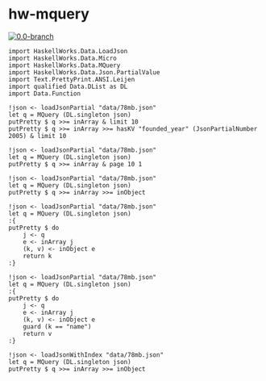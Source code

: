 # hw-mquery
[![0.0-branch](https://circleci.com/gh/haskell-works/hw-mquery/tree/0.0-branch.svg?style=svg)](https://circleci.com/gh/haskell-works/hw-mquery/tree/0.0-branch)

```
import HaskellWorks.Data.LoadJson
import HaskellWorks.Data.Micro
import HaskellWorks.Data.MQuery
import HaskellWorks.Data.Json.PartialValue
import Text.PrettyPrint.ANSI.Leijen
import qualified Data.DList as DL
import Data.Function
```

```
!json <- loadJsonPartial "data/78mb.json"
let q = MQuery (DL.singleton json)
putPretty $ q >>= inArray & limit 10
putPretty $ q >>= inArray >>= hasKV "founded_year" (JsonPartialNumber 2005) & limit 10
```

```
!json <- loadJsonPartial "data/78mb.json"
let q = MQuery (DL.singleton json)
putPretty $ q >>= inArray & page 10 1
```

```
!json <- loadJsonPartial "data/78mb.json"
let q = MQuery (DL.singleton json)
putPretty $ q >>= inArray >>= inObject
```

```
!json <- loadJsonPartial "data/78mb.json"
let q = MQuery (DL.singleton json)
:{
putPretty $ do
    j <- q
    e <- inArray j
    (k, v) <- inObject e
    return k
:}
```

```
!json <- loadJsonPartial "data/78mb.json"
let q = MQuery (DL.singleton json)
:{
putPretty $ do
    j <- q
    e <- inArray j
    (k, v) <- inObject e
    guard (k == "name")
    return v
:}
```

```
!json <- loadJsonWithIndex "data/78mb.json"
let q = MQuery (DL.singleton json)
putPretty $ q >>= inArray >>= inObject
```
